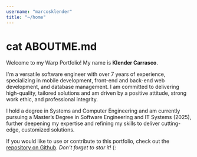 ```yaml
---
username: "marcosklender"
title: "~/home"
---
```


# cat ABOUTME.md

Welcome to my Warp Portfolio! My name is **Klender Carrasco**.

I'm a versatile software engineer with over 7 years of experience, specializing in mobile development, front-end and back-end web development, and database management. I am committed to delivering high-quality, tailored solutions and am driven by a positive attitude, strong work ethic, and professional integrity.

I hold a degree in Systems and Computer Engineering and am currently pursuing a Master’s Degree in Software Engineering and IT Systems (2025), further deepening my expertise and refining my skills to deliver cutting-edge, customized solutions.

If you would like to use or contribute to this portfolio, check out the [repository on Github](https://github.com/MarcosKlender/WarpPortfolio). *Don't forget to star it!* (:

